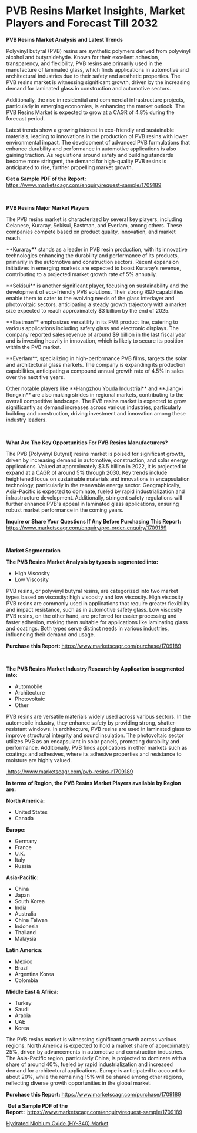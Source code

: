 <p><h1>PVB Resins Market Insights, Market Players and Forecast Till 2032</h1></p><p><strong>PVB Resins Market Analysis and Latest Trends</strong></p>
<p><p>Polyvinyl butyral (PVB) resins are synthetic polymers derived from polyvinyl alcohol and butyraldehyde. Known for their excellent adhesion, transparency, and flexibility, PVB resins are primarily used in the manufacture of laminated glass, which finds applications in automotive and architectural industries due to their safety and aesthetic properties. The PVB resins market is witnessing significant growth, driven by the increasing demand for laminated glass in construction and automotive sectors. </p><p>Additionally, the rise in residential and commercial infrastructure projects, particularly in emerging economies, is enhancing the market outlook. The PVB Resins Market is expected to grow at a CAGR of 4.8% during the forecast period. </p><p>Latest trends show a growing interest in eco-friendly and sustainable materials, leading to innovations in the production of PVB resins with lower environmental impact. The development of advanced PVB formulations that enhance durability and performance in automotive applications is also gaining traction. As regulations around safety and building standards become more stringent, the demand for high-quality PVB resins is anticipated to rise, further propelling market growth.</p></p>
<p><strong>Get a Sample PDF of the Report:&nbsp;</strong> <a href="https://www.marketscagr.com/enquiry/request-sample/1709189?utm_campaign=3529&utm_medium=2&utm_source=Github&utm_content=ia&utm_term=27032025&utm_id=pvb-resins">https://www.marketscagr.com/enquiry/request-sample/1709189</a></p>
<p>&nbsp;</p>
<p><strong>PVB Resins Major Market Players</strong></p>
<p><p>The PVB resins market is characterized by several key players, including Celanese, Kuraray, Sekisui, Eastman, and Everlam, among others. These companies compete based on product quality, innovation, and market reach.</p><p>**Kuraray** stands as a leader in PVB resin production, with its innovative technologies enhancing the durability and performance of its products, primarily in the automotive and construction sectors. Recent expansion initiatives in emerging markets are expected to boost Kuraray’s revenue, contributing to a projected market growth rate of 5% annually.</p><p>**Sekisui** is another significant player, focusing on sustainability and the development of eco-friendly PVB solutions. Their strong R&D capabilities enable them to cater to the evolving needs of the glass interlayer and photovoltaic sectors, anticipating a steady growth trajectory with a market size expected to reach approximately $3 billion by the end of 2025.</p><p>**Eastman** emphasizes versatility in its PVB product line, catering to various applications including safety glass and electronic displays. The company reported sales revenue of around $9 billion in the last fiscal year and is investing heavily in innovation, which is likely to secure its position within the PVB market.</p><p>**Everlam**, specializing in high-performance PVB films, targets the solar and architectural glass markets. The company is expanding its production capabilities, anticipating a compound annual growth rate of 4.5% in sales over the next five years.</p><p>Other notable players like **Hangzhou Youda Industrial** and **Jiangxi Rongxin** are also making strides in regional markets, contributing to the overall competitive landscape. The PVB resins market is expected to grow significantly as demand increases across various industries, particularly building and construction, driving investment and innovation among these industry leaders.</p></p>
<p>&nbsp;</p>
<p><strong>What Are The Key Opportunities For PVB Resins Manufacturers?</strong></p>
<p><p>The PVB (Polyvinyl Butyral) resins market is poised for significant growth, driven by increasing demand in automotive, construction, and solar energy applications. Valued at approximately $3.5 billion in 2022, it is projected to expand at a CAGR of around 5% through 2030. Key trends include heightened focus on sustainable materials and innovations in encapsulation technology, particularly in the renewable energy sector. Geographically, Asia-Pacific is expected to dominate, fueled by rapid industrialization and infrastructure development. Additionally, stringent safety regulations will further enhance PVB's appeal in laminated glass applications, ensuring robust market performance in the coming years.</p></p>
<p><strong>Inquire or Share Your Questions If Any Before Purchasing This Report:</strong> <a href="https://www.marketscagr.com/enquiry/pre-order-enquiry/1709189?utm_campaign=3529&utm_medium=2&utm_source=Github&utm_content=ia&utm_term=27032025&utm_id=pvb-resins">https://www.marketscagr.com/enquiry/pre-order-enquiry/1709189</a></p>
<p>&nbsp;</p>
<p><strong>Market Segmentation</strong></p>
<p><strong>The PVB Resins Market Analysis by types is segmented into:</strong></p>
<p><ul><li>High Viscosity</li><li>Low Viscosity</li></ul></p>
<p><p>PVB resins, or polyvinyl butyral resins, are categorized into two market types based on viscosity: high viscosity and low viscosity. High viscosity PVB resins are commonly used in applications that require greater flexibility and impact resistance, such as in automotive safety glass. Low viscosity PVB resins, on the other hand, are preferred for easier processing and faster adhesion, making them suitable for applications like laminating glass and coatings. Both types serve distinct needs in various industries, influencing their demand and usage.</p></p>
<p><strong>Purchase this Report:&nbsp;</strong><a href="https://www.marketscagr.com/purchase/1709189?utm_campaign=3529&utm_medium=2&utm_source=Github&utm_content=ia&utm_term=27032025&utm_id=pvb-resins">https://www.marketscagr.com/purchase/1709189</a></p>
<p>&nbsp;</p>
<p><strong>The PVB Resins Market Industry Research by Application is segmented into:</strong></p>
<p><ul><li>Automobile</li><li>Architecture</li><li>Photovoltaic</li><li>Other</li></ul></p>
<p><p>PVB resins are versatile materials widely used across various sectors. In the automobile industry, they enhance safety by providing strong, shatter-resistant windows. In architecture, PVB resins are used in laminated glass to improve structural integrity and sound insulation. The photovoltaic sector utilizes PVB as an encapsulant in solar panels, promoting durability and performance. Additionally, PVB finds applications in other markets such as coatings and adhesives, where its adhesive properties and resistance to moisture are highly valued.</p></p>
<p><a href="https://www.marketscagr.com/pvb-resins-r1709189?utm_campaign=3529&utm_medium=2&utm_source=Github&utm_content=ia&utm_term=27032025&utm_id=pvb-resins">&nbsp;https://www.marketscagr.com/pvb-resins-r1709189</a></p>
<p><strong>In terms of Region, the PVB Resins Market Players available by Region are:</strong></p>
<p>
    <p> <strong> North America: </strong>
        <ul>
            <li>United States</li>
            <li>Canada</li>
        </ul>
        </p> 
    <p> <strong> Europe: </strong>
        <ul>
            <li>Germany</li>
            <li>France</li>
            <li>U.K.</li>
            <li>Italy</li>
            <li>Russia</li>
        </ul>
        </p> 
    <p> <strong> Asia-Pacific: </strong>
        <ul>
            <li>China</li>
            <li>Japan</li>
            <li>South Korea</li>
            <li>India</li>
            <li>Australia</li>
            <li>China Taiwan</li>
            <li>Indonesia</li>
            <li>Thailand</li>
            <li>Malaysia</li>
        </ul>
        </p> 
    <p> <strong> Latin America: </strong>
        <ul>
            <li>Mexico</li>
            <li>Brazil</li>
            <li>Argentina Korea</li>
            <li>Colombia</li>
        </ul>
        </p> 
    <p> <strong> Middle East & Africa: </strong>
        <ul>
            <li>Turkey</li>
            <li>Saudi</li>
            <li>Arabia</li>
            <li>UAE</li>
            <li>Korea</li>
        </ul>
    </p>
    </p>
<p><p>The PVB resins market is witnessing significant growth across various regions. North America is expected to hold a market share of approximately 25%, driven by advancements in automotive and construction industries. The Asia-Pacific region, particularly China, is projected to dominate with a share of around 40%, fueled by rapid industrialization and increased demand for architectural applications. Europe is anticipated to account for about 20%, while the remaining 15% will be shared among other regions, reflecting diverse growth opportunities in the global market.</p></p>
<p><strong>Purchase this Report: </strong><a href="https://www.marketscagr.com/purchase/1709189?utm_campaign=3529&utm_medium=2&utm_source=Github&utm_content=ia&utm_term=27032025&utm_id=pvb-resins">https://www.marketscagr.com/purchase/1709189</a></p>
<p>&nbsp;<strong>Get a Sample PDF of the Report:&nbsp;&nbsp;</strong><a href="https://www.marketscagr.com/enquiry/request-sample/1709189?utm_campaign=3529&utm_medium=2&utm_source=Github&utm_content=ia&utm_term=27032025&utm_id=pvb-resins">https://www.marketscagr.com/enquiry/request-sample/1709189</a></p>
<p><strong></strong></p>
<p><p><a href="https://github.com/hadshpinay/Market-Research-Report-List-1/blob/main/hydrated-niobium-oxide-hy-340-market.md?utm_campaign=3529&utm_medium=2&utm_source=Github&utm_content=ia&utm_term=27032025&utm_id=pvb-resins">Hydrated Niobium Oxide (HY-340) Market</a></p></p>